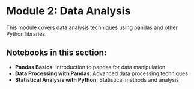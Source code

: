 # Module 2: Data Analysis

This module covers data analysis techniques using pandas and other Python libraries.

## Notebooks in this section:

- **Pandas Basics**: Introduction to pandas for data manipulation
- **Data Processing with Pandas**: Advanced data processing techniques
- **Statistical Analysis with Python**: Statistical methods and analysis
